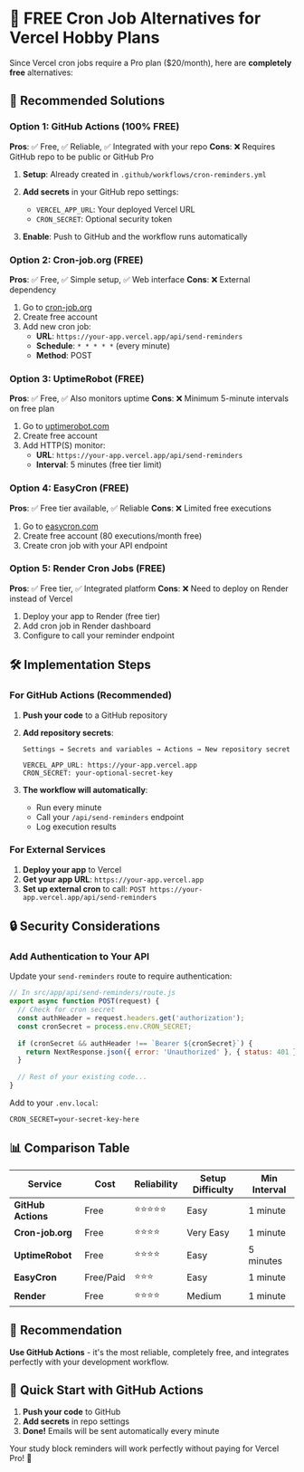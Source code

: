 # 🔄 FREE Cron Job Alternatives for Vercel Hobby Plans

Since Vercel cron jobs require a Pro plan ($20/month), here are **completely free** alternatives:

## 🎯 **Recommended Solutions**

### **Option 1: GitHub Actions (100% FREE)**

**Pros**: ✅ Free, ✅ Reliable, ✅ Integrated with your repo
**Cons**: ❌ Requires GitHub repo to be public or GitHub Pro

1. **Setup**: Already created in `.github/workflows/cron-reminders.yml`
2. **Add secrets** in your GitHub repo settings:
   - `VERCEL_APP_URL`: Your deployed Vercel URL
   - `CRON_SECRET`: Optional security token

3. **Enable**: Push to GitHub and the workflow runs automatically

### **Option 2: Cron-job.org (FREE)**

**Pros**: ✅ Free, ✅ Simple setup, ✅ Web interface
**Cons**: ❌ External dependency

1. Go to [cron-job.org](https://cron-job.org)
2. Create free account
3. Add new cron job:
   - **URL**: `https://your-app.vercel.app/api/send-reminders`
   - **Schedule**: `* * * * *` (every minute)
   - **Method**: POST

### **Option 3: UptimeRobot (FREE)**

**Pros**: ✅ Free, ✅ Also monitors uptime
**Cons**: ❌ Minimum 5-minute intervals on free plan

1. Go to [uptimerobot.com](https://uptimerobot.com)
2. Create free account
3. Add HTTP(S) monitor:
   - **URL**: `https://your-app.vercel.app/api/send-reminders`
   - **Interval**: 5 minutes (free tier limit)

### **Option 4: EasyCron (FREE)**

**Pros**: ✅ Free tier available, ✅ Reliable
**Cons**: ❌ Limited free executions

1. Go to [easycron.com](https://easycron.com)
2. Create free account (80 executions/month free)
3. Create cron job with your API endpoint

### **Option 5: Render Cron Jobs (FREE)**

**Pros**: ✅ Free tier, ✅ Integrated platform
**Cons**: ❌ Need to deploy on Render instead of Vercel

1. Deploy your app to Render (free tier)
2. Add cron job in Render dashboard
3. Configure to call your reminder endpoint

## 🛠️ **Implementation Steps**

### **For GitHub Actions (Recommended)**

1. **Push your code** to a GitHub repository
2. **Add repository secrets**:
   ```
   Settings → Secrets and variables → Actions → New repository secret
   
   VERCEL_APP_URL: https://your-app.vercel.app
   CRON_SECRET: your-optional-secret-key
   ```

3. **The workflow will automatically**:
   - Run every minute
   - Call your `/api/send-reminders` endpoint
   - Log execution results

### **For External Services**

1. **Deploy your app** to Vercel
2. **Get your app URL**: `https://your-app.vercel.app`
3. **Set up external cron** to call: `POST https://your-app.vercel.app/api/send-reminders`

## 🔒 **Security Considerations**

### **Add Authentication to Your API**

Update your `send-reminders` route to require authentication:

```javascript
// In src/app/api/send-reminders/route.js
export async function POST(request) {
  // Check for cron secret
  const authHeader = request.headers.get('authorization');
  const cronSecret = process.env.CRON_SECRET;
  
  if (cronSecret && authHeader !== `Bearer ${cronSecret}`) {
    return NextResponse.json({ error: 'Unauthorized' }, { status: 401 });
  }
  
  // Rest of your existing code...
}
```

Add to your `.env.local`:
```env
CRON_SECRET=your-secret-key-here
```

## 📊 **Comparison Table**

| Service | Cost | Reliability | Setup Difficulty | Min Interval |
|---------|------|-------------|------------------|--------------|
| **GitHub Actions** | Free | ⭐⭐⭐⭐⭐ | Easy | 1 minute |
| **Cron-job.org** | Free | ⭐⭐⭐⭐ | Very Easy | 1 minute |
| **UptimeRobot** | Free | ⭐⭐⭐⭐ | Easy | 5 minutes |
| **EasyCron** | Free/Paid | ⭐⭐⭐ | Easy | 1 minute |
| **Render** | Free | ⭐⭐⭐⭐ | Medium | 1 minute |

## 🎯 **Recommendation**

**Use GitHub Actions** - it's the most reliable, completely free, and integrates perfectly with your development workflow.

## 🚀 **Quick Start with GitHub Actions**

1. **Push your code** to GitHub
2. **Add secrets** in repo settings
3. **Done!** Emails will be sent automatically every minute

Your study block reminders will work perfectly without paying for Vercel Pro! 🎉

